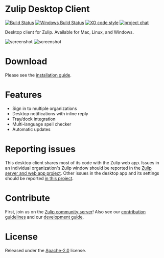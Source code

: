 # Zulip Desktop Client

[![Build Status](https://travis-ci.com/zulip/zulip-desktop.svg?branch=main)](https://travis-ci.com/github/zulip/zulip-desktop)
[![Windows Build Status](https://ci.appveyor.com/api/projects/status/github/zulip/zulip-desktop?branch=main&svg=true)](https://ci.appveyor.com/project/zulip/zulip-desktop/branch/main)
[![XO code style](https://img.shields.io/badge/code_style-XO-5ed9c7.svg)](https://github.com/sindresorhus/xo)
[![project chat](https://img.shields.io/badge/zulip-join_chat-brightgreen.svg)](https://chat.zulip.org)

Desktop client for Zulip. Available for Mac, Linux, and Windows.

![screenshot](https://i.imgur.com/s1o6TRA.png)
![screenshot](https://i.imgur.com/vekKnW4.png)

# Download

Please see the [installation guide](https://zulip.com/help/desktop-app-install-guide).

# Features

- Sign in to multiple organizations
- Desktop notifications with inline reply
- Tray/dock integration
- Multi-language spell checker
- Automatic updates

# Reporting issues

This desktop client shares most of its code with the Zulip web app.
Issues in an individual organization's Zulip window should be reported
in the [Zulip server and web app
project](https://github.com/zulip/zulip/issues/new). Other
issues in the desktop app and its settings should be reported [in this
project](https://github.com/zulip/zulip-desktop/issues/new).

# Contribute

First, join us on the [Zulip community server](https://zulip.readthedocs.io/en/latest/contributing/chat-zulip-org.html)!
Also see our [contribution guidelines](./CONTRIBUTING.md) and our [development guide](./development.md).

# License

Released under the [Apache-2.0](./LICENSE) license.
